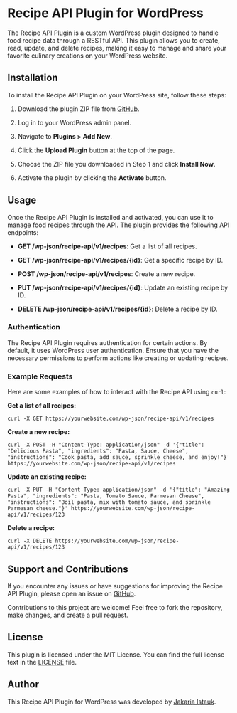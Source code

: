 # Recipe API Plugin for WordPress

The Recipe API Plugin is a custom WordPress plugin designed to handle food recipe data through a RESTful API. This plugin allows you to create, read, update, and delete recipes, making it easy to manage and share your favorite culinary creations on your WordPress website.

## Installation

To install the Recipe API Plugin on your WordPress site, follow these steps:

1. Download the plugin ZIP file from [GitHub](https://github.com/your-username/recipe-api-plugin).

2. Log in to your WordPress admin panel.

3. Navigate to **Plugins > Add New**.

4. Click the **Upload Plugin** button at the top of the page.

5. Choose the ZIP file you downloaded in Step 1 and click **Install Now**.

6. Activate the plugin by clicking the **Activate** button.

## Usage

Once the Recipe API Plugin is installed and activated, you can use it to manage food recipes through the API. The plugin provides the following API endpoints:

- **GET /wp-json/recipe-api/v1/recipes**: Get a list of all recipes.

- **GET /wp-json/recipe-api/v1/recipes/{id}**: Get a specific recipe by ID.

- **POST /wp-json/recipe-api/v1/recipes**: Create a new recipe.

- **PUT /wp-json/recipe-api/v1/recipes/{id}**: Update an existing recipe by ID.

- **DELETE /wp-json/recipe-api/v1/recipes/{id}**: Delete a recipe by ID.

### Authentication

The Recipe API Plugin requires authentication for certain actions. By default, it uses WordPress user authentication. Ensure that you have the necessary permissions to perform actions like creating or updating recipes.

### Example Requests

Here are some examples of how to interact with the Recipe API using `curl`:

**Get a list of all recipes:**

```shell
curl -X GET https://yourwebsite.com/wp-json/recipe-api/v1/recipes
```

**Create a new recipe:**

```shell
curl -X POST -H "Content-Type: application/json" -d '{"title": "Delicious Pasta", "ingredients": "Pasta, Sauce, Cheese", "instructions": "Cook pasta, add sauce, sprinkle cheese, and enjoy!"}' https://yourwebsite.com/wp-json/recipe-api/v1/recipes
```

**Update an existing recipe:**

```shell
curl -X PUT -H "Content-Type: application/json" -d '{"title": "Amazing Pasta", "ingredients": "Pasta, Tomato Sauce, Parmesan Cheese", "instructions": "Boil pasta, mix with tomato sauce, and sprinkle Parmesan cheese."}' https://yourwebsite.com/wp-json/recipe-api/v1/recipes/123
```

**Delete a recipe:**

```shell
curl -X DELETE https://yourwebsite.com/wp-json/recipe-api/v1/recipes/123
```

## Support and Contributions

If you encounter any issues or have suggestions for improving the Recipe API Plugin, please open an issue on [GitHub](https://github.com/your-username/recipe-api-plugin/issues).

Contributions to this project are welcome! Feel free to fork the repository, make changes, and create a pull request.

## License

This plugin is licensed under the MIT License. You can find the full license text in the [LICENSE](LICENSE) file.

## Author

This Recipe API Plugin for WordPress was developed by [Jakaria Istauk](https://profiles.wordpress.org/jakariaistauk/).